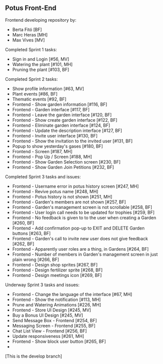 Potus Front-End
---

Frontend developing repository by:

- Berta Fitó [BF]
- Marc Heras [MH]
- Max Vives [MV]

Completed Sprint 1 tasks:

- Sign in and Login [#56, MV]
- Watering the plant [#101, MH]
- Pruning the plant [#103, BF]

Completed Sprint 2 tasks:

- Show profile information [#63, MV]
- Plant events [#86, BF]
- Thematic events [#92, BF]
- Frontend - Show garden information [#116, BF]
- Frontend - Garden interface [#117, BF]
- Frontend - Leave the garden interface [#120, BF]
- Frontend - Show create garden interface [#122, BF]
- Frontend - Eliminate garden interface [#124, BF]
- Frontend - Update the description interface [#127, BF]
- Frontend - Invite user interface [#130, BF]
- Frontend - Show the invitation to the invited user [#131, BF]
- Popup to show yesterday's gases [#180, BF]
- Frontend - Screen [#187, MH]
- Frontend - Pop Up / Screen [#188, MH]
- Frontend - Show Garden Selection screen [#230, BF]
- Frontend - Show Garden Join Petitions [#232, BF]

Completed Sprint 3 tasks and issues:

- Frontend - Username error in potus history screen [#247, MH]
- Frontend - Revive potus name [#248, MH]
- Frontend - Potus history is not shown [#251, MH]
- Frontend - Garden's members are not shown [#257, BF]
- Frontend - Garden's management screen is not scrollable [#258, BF]
- Frontend - User login call needs to be updated for trophies [#259, BF]
- Frontend - No feedback is given to to the user when creating a Garden [#260, BF]
- Frontend - Add confirmation pop-up to EXIT and DELETE Garden buttons [#263, BF]
- Frontend - Garden's call to invite new user does not give feedback [#262, BF]
- Frontend - Apparently user roles are a thing, in Gardens [#264, BF]
- Frontend - Number of members in Garden's management screen in just plain wrong [#266, BF]
- Frontend - Design shop sprites [#267, BF]
- Frontend - Design fertilizer sprite [#268, BF]
- Frontend - Design meetings icon [#269, BF]

Underway Sprint 3 tasks and issues:

- Frontend - Change the language of the interface [#67, MH]
- Frontend - Show the notification [#113, MH]
- Prune and Watering Animations [#226, MH]
- Frontend - Store UI Design [#245, MV]
- Buy a Bonus UI Design [#245, MV]
- Send Message Box - Frontend [#254, BF]
- Messaging Screen - Frontend [#255, BF]
- Chat List View - Frontend [#256, BF]
- Update responsiveness [#261, MH]
- Frontend - Show block user button [#265, BF]
- 

[This is the develop branch]
